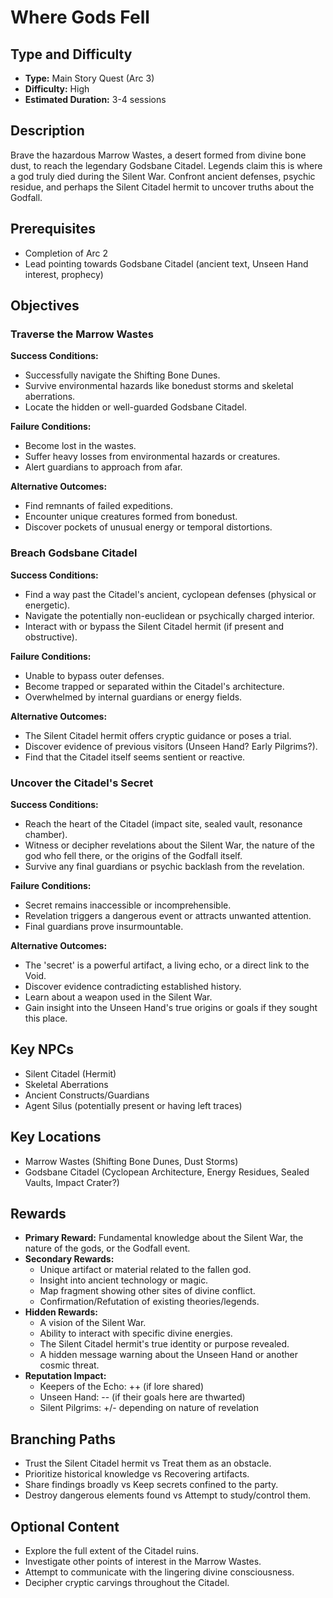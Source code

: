 # Where Gods Fell

## Type and Difficulty
- **Type:** Main Story Quest (Arc 3)
- **Difficulty:** High
- **Estimated Duration:** 3-4 sessions

## Description
Brave the hazardous Marrow Wastes, a desert formed from divine bone dust, to reach the legendary Godsbane Citadel. Legends claim this is where a god truly died during the Silent War. Confront ancient defenses, psychic residue, and perhaps the Silent Citadel hermit to uncover truths about the Godfall.

## Prerequisites
- Completion of Arc 2
- Lead pointing towards Godsbane Citadel (ancient text, Unseen Hand interest, prophecy)

## Objectives
### Traverse the Marrow Wastes

**Success Conditions:**
- Successfully navigate the Shifting Bone Dunes.
- Survive environmental hazards like bonedust storms and skeletal aberrations.
- Locate the hidden or well-guarded Godsbane Citadel.

**Failure Conditions:**
- Become lost in the wastes.
- Suffer heavy losses from environmental hazards or creatures.
- Alert guardians to approach from afar.

**Alternative Outcomes:**
- Find remnants of failed expeditions.
- Encounter unique creatures formed from bonedust.
- Discover pockets of unusual energy or temporal distortions.
### Breach Godsbane Citadel

**Success Conditions:**
- Find a way past the Citadel's ancient, cyclopean defenses (physical or energetic).
- Navigate the potentially non-euclidean or psychically charged interior.
- Interact with or bypass the Silent Citadel hermit (if present and obstructive).

**Failure Conditions:**
- Unable to bypass outer defenses.
- Become trapped or separated within the Citadel's architecture.
- Overwhelmed by internal guardians or energy fields.

**Alternative Outcomes:**
- The Silent Citadel hermit offers cryptic guidance or poses a trial.
- Discover evidence of previous visitors (Unseen Hand? Early Pilgrims?).
- Find that the Citadel itself seems sentient or reactive.
### Uncover the Citadel's Secret

**Success Conditions:**
- Reach the heart of the Citadel (impact site, sealed vault, resonance chamber).
- Witness or decipher revelations about the Silent War, the nature of the god who fell there, or the origins of the Godfall itself.
- Survive any final guardians or psychic backlash from the revelation.

**Failure Conditions:**
- Secret remains inaccessible or incomprehensible.
- Revelation triggers a dangerous event or attracts unwanted attention.
- Final guardians prove insurmountable.

**Alternative Outcomes:**
- The 'secret' is a powerful artifact, a living echo, or a direct link to the Void.
- Discover evidence contradicting established history.
- Learn about a weapon used in the Silent War.
- Gain insight into the Unseen Hand's true origins or goals if they sought this place.

## Key NPCs
- Silent Citadel (Hermit)
- Skeletal Aberrations
- Ancient Constructs/Guardians
- Agent Silus (potentially present or having left traces)

## Key Locations
- Marrow Wastes (Shifting Bone Dunes, Dust Storms)
- Godsbane Citadel (Cyclopean Architecture, Energy Residues, Sealed Vaults, Impact Crater?)

## Rewards
- **Primary Reward:** Fundamental knowledge about the Silent War, the nature of the gods, or the Godfall event.
- **Secondary Rewards:**
  - Unique artifact or material related to the fallen god.
  - Insight into ancient technology or magic.
  - Map fragment showing other sites of divine conflict.
  - Confirmation/Refutation of existing theories/legends.
- **Hidden Rewards:**
  - A vision of the Silent War.
  - Ability to interact with specific divine energies.
  - The Silent Citadel hermit's true identity or purpose revealed.
  - A hidden message warning about the Unseen Hand or another cosmic threat.
- **Reputation Impact:**
  - Keepers of the Echo: ++ (if lore shared)
  - Unseen Hand: -- (if their goals here are thwarted)
  - Silent Pilgrims: +/- depending on nature of revelation

## Branching Paths
- Trust the Silent Citadel hermit vs Treat them as an obstacle.
- Prioritize historical knowledge vs Recovering artifacts.
- Share findings broadly vs Keep secrets confined to the party.
- Destroy dangerous elements found vs Attempt to study/control them.

## Optional Content
- Explore the full extent of the Citadel ruins.
- Investigate other points of interest in the Marrow Wastes.
- Attempt to communicate with the lingering divine consciousness.
- Decipher cryptic carvings throughout the Citadel.
